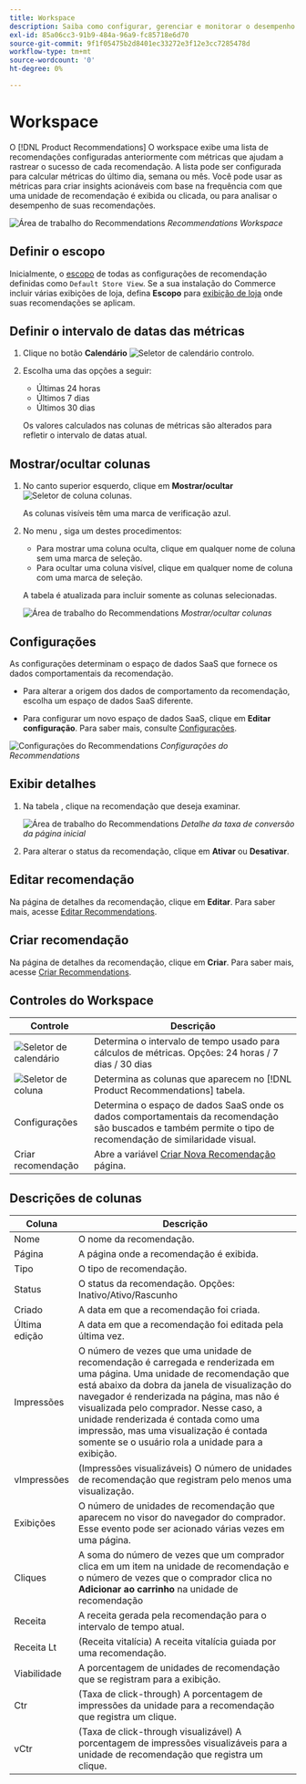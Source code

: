 ```yaml
---
title: Workspace
description: Saiba como configurar, gerenciar e monitorar o desempenho das recomendações de produtos.
exl-id: 85a06cc3-91b9-484a-96a9-fc85718e6d70
source-git-commit: 9f1f05475b2d8401ec33272e3f12e3cc7285478d
workflow-type: tm+mt
source-wordcount: '0'
ht-degree: 0%

---
```


# Workspace

O [!DNL Product Recommendations] O workspace exibe uma lista de recomendações configuradas anteriormente com métricas que ajudam a rastrear o sucesso de cada recomendação. A lista pode ser configurada para calcular métricas do último dia, semana ou mês. Você pode usar as métricas para criar insights acionáveis com base na frequência com que uma unidade de recomendação é exibida ou clicada, ou para analisar o desempenho de suas recomendações.

![Área de trabalho do Recommendations](assets/workspace.png)
_Recommendations Workspace_

## Definir o escopo

Inicialmente, o [escopo](https://docs.magento.com/user-guide/stores/websites-stores-views.html) de todas as configurações de recomendação definidas como `Default Store View`. Se a sua instalação do Commerce incluir várias exibições de loja, defina **Escopo** para [exibição de loja](https://docs.magento.com/user-guide/configuration/scope.html) onde suas recomendações se aplicam.

## Definir o intervalo de datas das métricas

1. Clique no botão **Calendário** ![Seletor de calendário](assets/icon-calendar.png) controlo.

1. Escolha uma das opções a seguir:

   - Últimas 24 horas
   - Últimos 7 dias
   - Últimos 30 dias

   Os valores calculados nas colunas de métricas são alterados para refletir o intervalo de datas atual.

## Mostrar/ocultar colunas

1. No canto superior esquerdo, clique em **Mostrar/ocultar** ![Seletor de coluna](assets/icon-show-hide-columns.png) colunas.

   As colunas visíveis têm uma marca de verificação azul.

1. No menu , siga um destes procedimentos:

   - Para mostrar uma coluna oculta, clique em qualquer nome de coluna sem uma marca de seleção.
   - Para ocultar uma coluna visível, clique em qualquer nome de coluna com uma marca de seleção.

   A tabela é atualizada para incluir somente as colunas selecionadas.

   ![Área de trabalho do Recommendations](assets/workspace-select-columns.png)
   _Mostrar/ocultar colunas_

## Configurações

As configurações determinam o espaço de dados SaaS que fornece os dados comportamentais da recomendação.

- Para alterar a origem dos dados de comportamento da recomendação, escolha um espaço de dados SaaS diferente.

- Para configurar um novo espaço de dados SaaS, clique em **Editar configuração**. Para saber mais, consulte [Configurações](settings.md).

![Configurações do Recommendations](assets/settings.png)
_Configurações do Recommendations_

## Exibir detalhes

1. Na tabela , clique na recomendação que deseja examinar.

   ![Área de trabalho do Recommendations](assets/recommendation-detail.png)
   _Detalhe da taxa de conversão da página inicial_

1. Para alterar o status da recomendação, clique em **Ativar** ou **Desativar**.

## Editar recomendação

Na página de detalhes da recomendação, clique em **Editar**. Para saber mais, acesse [Editar Recommendations](edit.md).

## Criar recomendação

Na página de detalhes da recomendação, clique em **Criar**. Para saber mais, acesse [Criar Recommendations](create.md).

## Controles do Workspace

| Controle | Descrição |
|---|---|
| ![Seletor de calendário](assets/icon-calendar.png) | Determina o intervalo de tempo usado para cálculos de métricas. Opções: 24 horas / 7 dias / 30 dias |
| ![Seletor de coluna](assets/icon-show-hide-columns.png) | Determina as colunas que aparecem no [!DNL Product Recommendations] tabela. |
| Configurações | Determina o espaço de dados SaaS onde os dados comportamentais da recomendação são buscados e também permite o tipo de recomendação de similaridade visual. |
| Criar recomendação | Abre a variável [Criar Nova Recomendação](create.md) página. |

## Descrições de colunas

| Coluna | Descrição |
|---|---|
| Nome | O nome da recomendação. |
| Página | A página onde a recomendação é exibida. |
| Tipo | O tipo de recomendação. |
| Status | O status da recomendação. Opções: Inativo/Ativo/Rascunho |
| Criado | A data em que a recomendação foi criada. |
| Última edição | A data em que a recomendação foi editada pela última vez. |
| Impressões | O número de vezes que uma unidade de recomendação é carregada e renderizada em uma página. Uma unidade de recomendação que está abaixo da dobra da janela de visualização do navegador é renderizada na página, mas não é visualizada pelo comprador. Nesse caso, a unidade renderizada é contada como uma impressão, mas uma visualização é contada somente se o usuário rola a unidade para a exibição. |
| vImpressões | (Impressões visualizáveis) O número de unidades de recomendação que registram pelo menos uma visualização. |
| Exibições | O número de unidades de recomendação que aparecem no visor do navegador do comprador. Esse evento pode ser acionado várias vezes em uma página. |
| Cliques | A soma do número de vezes que um comprador clica em um item na unidade de recomendação e o número de vezes que o comprador clica no **Adicionar ao carrinho** na unidade de recomendação |
| Receita | A receita gerada pela recomendação para o intervalo de tempo atual. |
| Receita Lt | (Receita vitalícia) A receita vitalícia guiada por uma recomendação. |
| Viabilidade | A porcentagem de unidades de recomendação que se registram para a exibição. |
| Ctr | (Taxa de click-through) A porcentagem de impressões da unidade para a recomendação que registra um clique. |
| vCtr | (Taxa de click-through visualizável) A porcentagem de impressões visualizáveis para a unidade de recomendação que registra um clique. |
